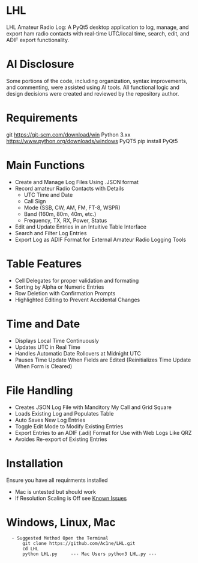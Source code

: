 # LHL
LHL Amateur Radio Log: A PyQt5 desktop application to log, manage, and export ham radio contacts with real-time UTC/local time, search, edit, and ADIF export functionality.

# AI Disclosure
Some portions of the code, including organization, syntax improvements, and commenting, were assisted using AI tools. All functional logic and design decisions were created and reviewed by the repository author.

# Requirements
 
  git             https://git-scm.com/download/win
  Python 3.xx     https://www.python.org/downloads/windows
  PyQT5           pip install PyQt5

# Main Functions
  - Create and Manage Log Files Using .JSON format
  - Record amateur Radio Contacts with Details
      - UTC Time and Date
      - Call Sign
      - Mode (SSB, CW, AM, FM, FT-8, WSPR)
      - Band (160m, 80m, 40m, etc.)
      - Frequency, TX, RX, Power, Status
  - Edit and Update Entries in an Intuitive Table Interface
  - Search and Filter Log Entries
  - Export Log as ADIF Format for External Amateur Radio Logging Tools

# Table Features
  - Cell Delegates for proper validation and formating
  - Sorting by Alpha or Numeric Entries
  - Row Deletion with Confirmation Prompts
  - Highlighted Editing to Prevent Accidental Changes

# Time and Date
  - Displays Local Time Continuously
  - Updates UTC in Real Time
  - Handles Automatic Date Rollovers at Midnight UTC
  - Pauses Time Update When Fields are Edited (Reinitializes Time Update When Form is Cleared)

# File Handling
  - Creates JSON Log File with Manditory My Call and Grid Square
  - Loads Existing Log and Populates Table
  - Auto Saves New Log Entries
  - Toggle Edit Mode to Modify Existing Entries
  - Export Entries to an ADIF (.adi) Format for Use with Web Logs Like QRZ
  - Avoides Re-export of Existing Entries

# Installation
  Ensure you have all requirments installed
   * Mac is untested but should work 
   * If Resolution Scaling is Off see [Known Issues](docs/Known_Issues.md)

  # Windows, Linux, Mac
               
      - Suggested Method Open the Terminal
          git clone https://github.com/Ac1ne/LHL.git
          cd LHL
          python LHL.py     --- Mac Users python3 LHL.py ---
 
  
